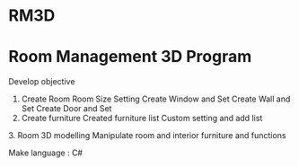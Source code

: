# RM3D
# Room Management 3D Program

Develop objective
1. Create Room
 Room Size Setting
 Create Window and Set
 Create Wall and Set
 Create Door and Set
2. Create furniture
 Created furniture list
 Custom setting and add list
<Added function to load list from internet later>
3. Room 3D modelling
 Manipulate room and interior furniture and functions

Make language : C#
